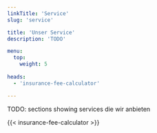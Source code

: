 ```yaml
---
linkTitle: 'Service'
slug: 'service'

title: 'Unser Service' 
description: 'TODO'

menu:
  top:
    weight: 5
    
heads:
  - 'insurance-fee-calculator'

---
```



TODO: sections showing services die wir anbieten



{{< insurance-fee-calculator >}}

